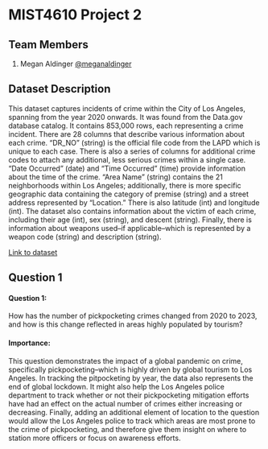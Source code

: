 
# MIST4610 Project 2



## Team Members

1. Megan Aldinger [@meganaldinger](https://github.com/meganaldinger)
## Dataset Description

This dataset captures incidents of crime within the City of Los Angeles, spanning from the year 2020 onwards. It was found from the Data.gov database catalog. It contains 853,000 rows, each representing a crime incident. There are 28 columns that describe various information about each crime. “DR_NO” (string) is the official file code from the LAPD which is unique to each case. There is also a series of columns for additional crime codes to attach any additional, less serious crimes within a single case. “Date Occurred” (date) and “Time Occurred” (time) provide information about the time of the crime. “Area Name” (string) contains the 21 neighborhoods within Los Angeles; additionally, there is more specific geographic data containing the category of premise (string) and a street address represented by “Location.” There is also latitude (int) and longitude (int). The dataset also contains information about the victim of each crime, including their age (int), sex (string), and descent (string). Finally, there is information about weapons used–if applicable–which is represented by a weapon code (string) and description (string). 

[Link to dataset](https://catalog.data.gov/dataset/crime-data-from-2020-to-present)


## Question 1
#### Question 1:
How has the number of pickpocketing crimes changed from 2020 to 2023, and how is this change reflected in areas highly populated by tourism?  

#### Importance:

This question demonstrates the impact of a global pandemic on crime, specifically pickpocketing–which is highly driven by global tourism to Los Angeles. In tracking the pitpocketing by year, the data also represents the end of global lockdown. It might also help the Los Angeles police department to track whether or not their pickpocketing mitigation efforts have had an effect on the actual number of crimes either increasing or decreasing. Finally, adding an additional element of location to the question would allow the Los Angeles police to track which areas are most prone to the crime of pickpocketing, and therefore give them insight on where to station more officers or focus on awareness efforts. 


